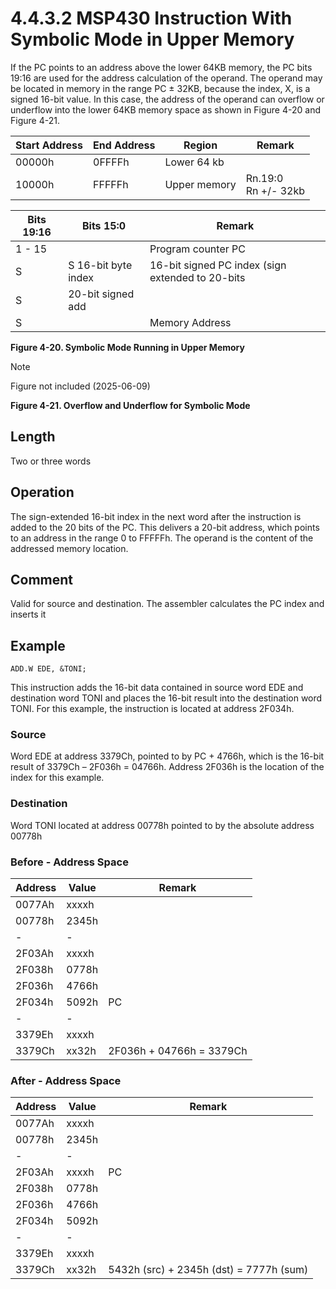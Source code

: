 # 4.4.3.2 MSP430 Instruction With Symbolic Mode in Upper Memory

If the PC points to an address above the lower 64KB memory, the PC bits 19:16 are used for the address calculation of the operand. The operand may be located in memory in the range PC ± 32KB, because the index, X, is a signed 16-bit value. In this case, the address of the operand can overflow or underflow into the lower 64KB memory space as shown in Figure 4-20 and Figure 4-21.

<a id="figure-4-20"></a>

| Start Address | End Address | Region       | Remark                 |
| ------------- | ----------- | ------------ | ---------------------- |
| 00000h        | 0FFFFh      | Lower 64 kb  |                        |
| 10000h        | FFFFFh      | Upper memory | Rn.19:0<br>Rn +/- 32kb |

| Bits 19:16 | Bits 15:0           | Remark                                           |
| ---------- | ------------------- | ------------------------------------------------ |
| 1 - 15     |                     | Program counter PC                               |
| S          | S 16-bit byte index | 16-bit signed PC index (sign extended to 20-bits |
| S          | 20-bit signed add   |                                                  |
| S          |                     | Memory Address                                   |

**Figure 4-20. Symbolic Mode Running in Upper Memory**

<a id="figure-4-21"></a>

> [!NOTE]
> Figure not included (2025-06-09)

**Figure 4-21. Overflow and Underflow for Symbolic Mode**

## Length

Two or three words

## Operation

The sign-extended 16-bit index in the next word after the instruction is added to the 20 bits of the PC. This delivers a 20-bit address, which points to an address in the range 0 to FFFFFh. The operand is the content of the addressed memory location.

## Comment

Valid for source and destination. The assembler calculates the PC index and inserts it

## Example

`ADD.W EDE, &TONI;`

This instruction adds the 16-bit data contained in source word EDE and destination word TONI and places the 16-bit result into the destination word TONI. For this example, the instruction is located at address 2F034h.

### Source

Word EDE at address 3379Ch, pointed to by PC + 4766h, which is the 16-bit result of 3379Ch – 2F036h = 04766h. Address 2F036h is the location of the index for this example.

### Destination

Word TONI located at address 00778h pointed to by the absolute address 00778h

### Before - Address Space

| Address | Value | Remark                   |
| ------- | ----- | ------------------------ |
| 0077Ah  | xxxxh |                          |
| 00778h  | 2345h |                          |
| -       | -     |                          |
| 2F03Ah  | xxxxh |                          |
| 2F038h  | 0778h |                          |
| 2F036h  | 4766h |                          |
| 2F034h  | 5092h | PC                       |
| -       | -     |                          |
| 3379Eh  | xxxxh |                          |
| 3379Ch  | xx32h | 2F036h + 04766h = 3379Ch |

### After - Address Space

| Address | Value | Remark                                  |
| ------- | ----- | --------------------------------------- |
| 0077Ah  | xxxxh |                                         |
| 00778h  | 2345h |                                         |
| -       | -     |                                         |
| 2F03Ah  | xxxxh | PC                                      |
| 2F038h  | 0778h |                                         |
| 2F036h  | 4766h |                                         |
| 2F034h  | 5092h |                                         |
| -       | -     |                                         |
| 3379Eh  | xxxxh |                                         |
| 3379Ch  | xx32h | 5432h (src) + 2345h (dst) = 7777h (sum) |
